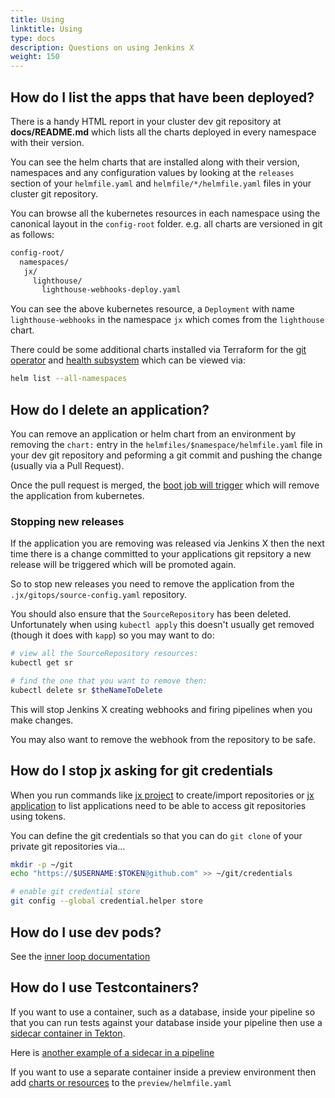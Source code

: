 ```yaml
---
title: Using
linktitle: Using
type: docs
description: Questions on using Jenkins X
weight: 150
---
```


## How do I list the apps that have been deployed?

There is a handy HTML report in your cluster dev git repository at **docs/README.md** which lists all the charts deployed in every namespace with their version.

You can see the helm charts that are installed along with their version, namespaces and any configuration values by looking at the `releases` section of your `helmfile.yaml` and `helmfile/*/helmfile.yaml` files in your cluster git repository.

You can browse all the kubernetes resources in each namespace using the canonical layout in the `config-root` folder. e.g. all charts are versioned in git as follows:

```bash 
config-root/
  namespaces/
   jx/
     lighthouse/
       lighthouse-webhooks-deploy.yaml    
```

You can see the above kubernetes resource, a `Deployment` with name `lighthouse-webhooks` in the namespace `jx` which comes from the `lighthouse` chart.

There could be some additional charts installed via Terraform for the [git operator](/v3/guides/operator/) and [health subsystem](/v3/guides/health/) which can be viewed via:

```bash 
helm list --all-namespaces
```                                                                                

## How do I delete an application?

You can remove an application or helm chart from an environment by removing the `chart:` entry in the `helmfiles/$namespace/helmfile.yaml` file in your dev git repository and peforming a git commit and pushing the change (usually via a Pull Request). 

Once the pull request is merged, the [boot job will trigger](/v3/about/how-it-works/#boot-job) which will remove the application from kubernetes.

### Stopping new releases 

If the application you are removing was released via Jenkins X then the next time there is a change committed to your applications git repsitory a new release will be triggered which will be promoted again.

So to stop new releases you need to remove the application from the `.jx/gitops/source-config.yaml` repository.

You should also ensure that the `SourceRepository` has been deleted. Unfortunately when using `kubectl apply` this doesn't usually get removed (though it does with `kapp`) so you may want to do:

```bash
# view all the SourceRepository resources:
kubectl get sr

# find the one that you want to remove then:
kubectl delete sr $theNameToDelete
````

This will stop Jenkins X creating webhooks and firing pipelines when you make changes.

You may also want to remove the webhook from the repository to be safe.
        

## How do I stop jx asking for git credentials

When you run commands like [jx project](/v3/develop/reference/jx/project/) to create/import repositories or [jx application](/v3/develop/reference/jx/application/) to list applications need to be able to access git repositories using tokens.

You can define the git credentials so that you can do `git clone` of your private git repositories via...

```bash
mkdir -p ~/git 
echo "https://$USERNAME:$TOKEN@github.com" >> ~/git/credentials

# enable git credential store
git config --global credential.helper store
```

## How do I use dev pods?

See the [inner loop documentation](/v3/develop/pipelines/inner-loop/)

## How do I use Testcontainers?

If you want to use a container, such as a database, inside your pipeline so that you can run tests against your database inside your pipeline then use a [sidecar container in Tekton](https://tekton.dev/vault/pipelines-v0.16.3/tasks/#specifying-sidecars).

Here is [another example of a sidecar in a pipeline](https://tekton.dev/vault/pipelines-v0.16.3/tasks/#using-a-sidecar-in-a-task)

If you want to use a separate container inside a preview environment then add [charts or resources](/v3/develop/apps/#adding-charts) to the `preview/helmfile.yaml`




